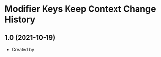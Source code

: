 Modifier Keys Keep Context Change History
====================

1.0 (2021-10-19)
----------------
* Created by 
